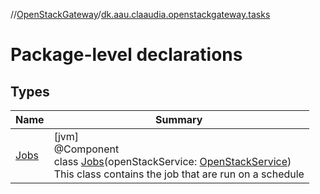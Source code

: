 //[OpenStackGateway](../../index.md)/[dk.aau.claaudia.openstackgateway.tasks](index.md)

# Package-level declarations

## Types

| Name | Summary |
|---|---|
| [Jobs](-jobs/index.md) | [jvm]<br>@Component<br>class [Jobs](-jobs/index.md)(openStackService: [OpenStackService](../dk.aau.claaudia.openstackgateway.services/-open-stack-service/index.md))<br>This class contains the job that are run on a schedule |
